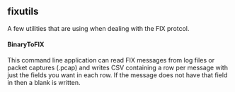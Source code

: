 ## fixutils
A few utilities that are using when dealing with the FIX protcol.
#### BinaryToFIX
This command line application can read FIX messages from log files or packet captures (.pcap) and writes CSV containing a row per message with just the fields you want in each row. If the message does not have that field in then a blank is written.

